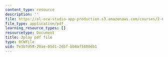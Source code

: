 ```yaml
---
content_type: resource
description: ''
file: https://ol-ocw-studio-app-production.s3.amazonaws.com/courses/2-627-fundamentals-of-photovoltaics-fall-2013/7e3b7d5820ae05d126bfbb6af5800db1_LOVZE9WalRE.pdf
file_type: application/pdf
learning_resource_types: []
resourcetype: Document
title: 3play pdf file
type: OCWFile
uid: 7e3b7d58-20ae-05d1-26bf-bb6af5800db1
---
```

